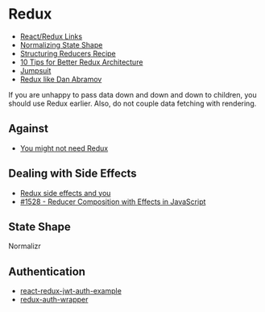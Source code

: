 # Redux

* [React/Redux Links](https://github.com/markerikson/react-redux-links)
* [Normalizing State Shape](https://github.com/markerikson/redux/blob/structuring-reducers-page/docs/recipes/reducers/06-NormalizingStateShape.md)
* [Structuring Reducers Recipe](https://github.com/reactjs/redux/issues/1784)
* [10 Tips for Better Redux Architecture](https://medium.com/javascript-scene/10-tips-for-better-redux-architecture-69250425af44#.uawb0d7ag)
* [Jumpsuit](https://github.com/jumpsuit/jumpsuit)
* [Redux like Dan Abramov](https://medium.com/@hackupstate/redux-like-dan-abramov-7f4184979219#.pkwk1n2eg)

If you are unhappy to pass data down and down and down to children, you should use Redux earlier. Also, do not couple data fetching with rendering.

## Against

* [You might not need Redux](https://medium.com/@dan_abramov/you-might-not-need-redux-be46360cf367#.hp3iux52h)

## Dealing with Side Effects

* [Redux side effects and you](https://medium.com/javascript-and-opinions/redux-side-effects-and-you-66f2e0842fc3#.abq09r7kx)
* [#1528 - Reducer Composition with Effects in JavaScript](https://github.com/reactjs/redux/issues/1528)

## State Shape

Normalizr

## Authentication

* [react-redux-jwt-auth-example](https://github.com/joshgeller/react-redux-jwt-auth-example)
* [redux-auth-wrapper](https://github.com/mjrussell/redux-auth-wrapper)

